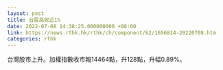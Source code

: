 ```yaml
---
layout: post
title: 台股高收近1%
date: 2022-07-08 14:38:25.000000000 +08:00
link: https://news.rthk.hk/rthk/ch/component/k2/1656814-20220708.htm
categories: rthk
---
```


台灣股市上升。加權指數收市報14464點，升128點，升幅0.89%。
